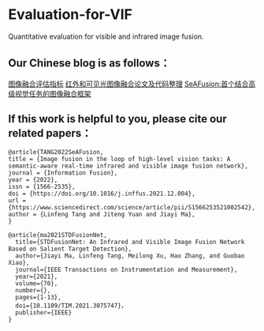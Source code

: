 # Evaluation-for-VIF
Quantitative evaluation for visible  and infrared image fusion.

## Our Chinese blog is as follows：
[图像融合评估指标](https://blog.csdn.net/fovever_/article/details/106906768)
[ 红外和可见光图像融合论文及代码整理](https://blog.csdn.net/fovever_/article/details/122288699)
[ SeAFusion:首个结合高级视觉任务的图像融合框架](https://blog.csdn.net/fovever_/article/details/106585576)

## If this work is helpful to you, please cite our related papers：
```
@article{TANG2022SeAFusion,
title = {Image fusion in the loop of high-level vision tasks: A semantic-aware real-time infrared and visible image fusion network},
journal = {Information Fusion},
year = {2022},
issn = {1566-2535},
doi = {https://doi.org/10.1016/j.inffus.2021.12.004},
url = {https://www.sciencedirect.com/science/article/pii/S1566253521002542},
author = {Linfeng Tang and Jiteng Yuan and Jiayi Ma},
}
```

```
@article{ma2021STDFusionNet,
  title={STDFusionNet: An Infrared and Visible Image Fusion Network Based on Salient Target Detection},
  author={Jiayi Ma, Linfeng Tang, Meilong Xu, Hao Zhang, and Guobao Xiao},
  journal={IEEE Transactions on Instrumentation and Measurement},
  year={2021},
  volume={70},
  number={},
  pages={1-13},
  doi={10.1109/TIM.2021.3075747}，
  publisher={IEEE}
}
```
